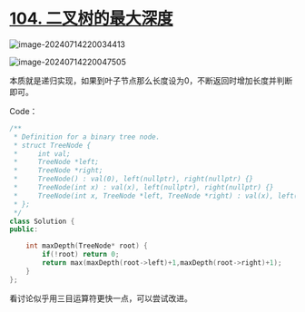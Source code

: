 # [104. 二叉树的最大深度](https://leetcode.cn/problems/maximum-depth-of-binary-tree/)

![image-20240714220034413](http://henry-typora.oss-cn-beijing.aliyuncs.com/img/image-20240714220034413.png)

![image-20240714220047505](http://henry-typora.oss-cn-beijing.aliyuncs.com/img/image-20240714220047505.png)

本质就是递归实现，如果到叶子节点那么长度设为0，不断返回时增加长度并判断即可。

Code：

```cpp
/**
 * Definition for a binary tree node.
 * struct TreeNode {
 *     int val;
 *     TreeNode *left;
 *     TreeNode *right;
 *     TreeNode() : val(0), left(nullptr), right(nullptr) {}
 *     TreeNode(int x) : val(x), left(nullptr), right(nullptr) {}
 *     TreeNode(int x, TreeNode *left, TreeNode *right) : val(x), left(left), right(right) {}
 * };
 */
class Solution {
public:

    int maxDepth(TreeNode* root) {
        if(!root) return 0;
        return max(maxDepth(root->left)+1,maxDepth(root->right)+1);
    }
};
```

看讨论似乎用三目运算符更快一点，可以尝试改进。